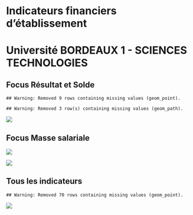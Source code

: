 Indicateurs financiers d’établissement
================

# Université BORDEAUX 1 - SCIENCES TECHNOLOGIES

## Focus Résultat et Solde

    ## Warning: Removed 9 rows containing missing values (geom_point).

    ## Warning: Removed 3 row(s) containing missing values (geom_path).

![](université_bordeaux_1___sciences_technologies_files/figure-gfm/etab.focus-1.png)<!-- -->

## Focus Masse salariale

![](université_bordeaux_1___sciences_technologies_files/figure-gfm/etab.focus.ms.et.pfe-1.png)<!-- -->

![](université_bordeaux_1___sciences_technologies_files/figure-gfm/etab.focus.ms.vs.pfe-1.png)<!-- -->

## Tous les indicateurs

    ## Warning: Removed 70 rows containing missing values (geom_point).

![](université_bordeaux_1___sciences_technologies_files/figure-gfm/etab-1.png)<!-- -->
